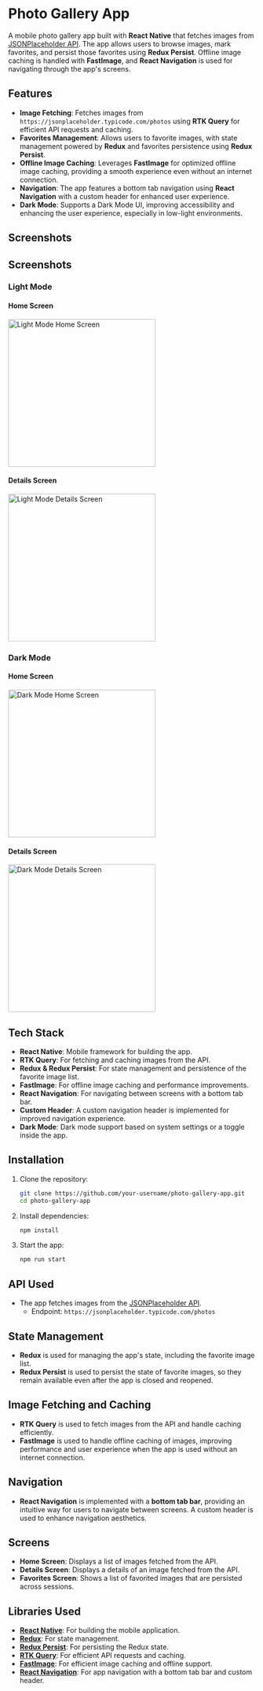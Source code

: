 # Photo Gallery App

A mobile photo gallery app built with **React Native** that fetches images from [JSONPlaceholder API](https://jsonplaceholder.typicode.com/photos). The app allows users to browse images, mark favorites, and persist those favorites using **Redux Persist**. Offline image caching is handled with **FastImage**, and **React Navigation** is used for navigating through the app's screens.

## Features

- **Image Fetching**: Fetches images from `https://jsonplaceholder.typicode.com/photos` using **RTK Query** for efficient API requests and caching.
- **Favorites Management**: Allows users to favorite images, with state management powered by **Redux** and favorites persistence using **Redux Persist**.
- **Offline Image Caching**: Leverages **FastImage** for optimized offline image caching, providing a smooth experience even without an internet connection.
- **Navigation**: The app features a bottom tab navigation using **React Navigation** with a custom header for enhanced user experience.
- **Dark Mode**: Supports a Dark Mode UI, improving accessibility and enhancing the user experience, especially in low-light environments.

## Screenshots

## Screenshots

### Light Mode

#### Home Screen
<img src="https://docs.google.com/uc?id=1NOzQurOozl1NAf06a6YtJpJ8K6CnJZIC" alt="Light Mode Home Screen" width="300"/>

#### Details Screen
<img src="https://docs.google.com/uc?id=17-emwspKGsQkezKlBSWrJPW-zFBzsjzu" alt="Light Mode Details Screen" width="300"/>

### Dark Mode

#### Home Screen
<img src="https://docs.google.com/uc?id=1kRPoIXSlzXvbkeMTuWn-3THSdZGqDT4_" alt="Dark Mode Home Screen" width="300"/>

#### Details Screen
<img src="https://docs.google.com/uc?id=1wzBR2cPyc_HgnJfN9tYmClhY4A4FNrjv" alt="Dark Mode Details Screen" width="300"/>


## Tech Stack

- **React Native**: Mobile framework for building the app.
- **RTK Query**: For fetching and caching images from the API.
- **Redux & Redux Persist**: For state management and persistence of the favorite image list.
- **FastImage**: For offline image caching and performance improvements.
- **React Navigation**: For navigating between screens with a bottom tab bar.
- **Custom Header**: A custom navigation header is implemented for improved navigation experience.
- **Dark Mode**: Dark mode support based on system settings or a toggle inside the app.

## Installation

1. Clone the repository:
   ```bash
   git clone https://github.com/your-username/photo-gallery-app.git
   cd photo-gallery-app
   ```

2. Install dependencies:
   ```bash
   npm install
   ```

3. Start the app:
   ```bash
   npm run start
   ```

## API Used

- The app fetches images from the [JSONPlaceholder API](https://jsonplaceholder.typicode.com/photos).
  - Endpoint: `https://jsonplaceholder.typicode.com/photos`

## State Management

- **Redux** is used for managing the app's state, including the favorite image list.
- **Redux Persist** is used to persist the state of favorite images, so they remain available even after the app is closed and reopened.

## Image Fetching and Caching

- **RTK Query** is used to fetch images from the API and handle caching efficiently.
- **FastImage** is used to handle offline caching of images, improving performance and user experience when the app is used without an internet connection.

## Navigation

- **React Navigation** is implemented with a **bottom tab bar**, providing an intuitive way for users to navigate between screens. A custom header is used to enhance navigation aesthetics.

## Screens

- **Home Screen**: Displays a list of images fetched from the API.
- **Details Screen**: Displays a details of an image fetched from the API.
- **Favorites Screen**: Shows a list of favorited images that are persisted across sessions.

 
## Libraries Used

- **[React Native](https://reactnative.dev/)**: For building the mobile application.
- **[Redux](https://redux.js.org/)**: For state management.
- **[Redux Persist](https://github.com/rt2zz/redux-persist)**: For persisting the Redux state.
- **[RTK Query](https://redux-toolkit.js.org/rtk-query/overview)**: For efficient API requests and caching.
- **[FastImage](https://github.com/DylanVann/react-native-fast-image)**: For efficient image caching and offline support.
- **[React Navigation](https://reactnavigation.org/)**: For app navigation with a bottom tab bar and custom header.


